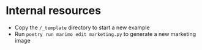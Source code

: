 # Internal resources

- Copy the `/_template` directory to start a new example
- Run `poetry run marimo edit marketing.py` to generate a new marketing image

